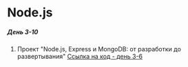 # Node.js


##### День 3-10
1. Проект "Node.js, Express и MongoDB: от разработки до развертывания"
[Ссылка на код - день 3-6](http://# "Ссылка на код - день 3-6")

